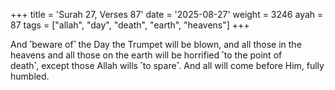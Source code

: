 +++
title = 'Surah 27, Verses 87'
date = '2025-08-27'
weight = 3246
ayah = 87
tags = ["allah", "day", "death", "earth", "heavens"]
+++

And ˹beware of˺ the Day the Trumpet will be blown, and all those in the heavens and all those on the earth will be horrified ˹to the point of death˺, except those Allah wills ˹to spare˺. And all will come before Him, fully humbled.